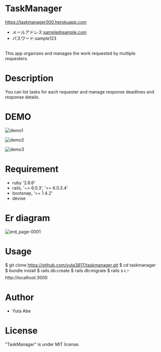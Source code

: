 # TaskManager
<https://taskmanager000.herokuapp.com>
- メールアドレス:sample@sample.com
- パスワード:sample123
<br>
This app organizes and manages the work requested by multiple requesters.

# Description
You can list tasks for each requester and manage response deadlines and response details.

# DEMO
![demo1](https://user-images.githubusercontent.com/68514078/106384589-0371aa80-640f-11eb-87a9-aac066f13959.gif)

![demo2](https://user-images.githubusercontent.com/68514078/106384642-4469bf00-640f-11eb-9589-ca08c9fd3c74.gif)

![demo3](https://user-images.githubusercontent.com/68514078/106384652-4f245400-640f-11eb-8b99-1f9524021b35.gif)

# Requirement
- ruby '2.6.6'
- rails, '~> 6.0.3', '>= 6.0.3.4'
- bootsnap, '>= 1.4.2'
- devise

# Er diagram
![erd_page-0001](https://user-images.githubusercontent.com/68514078/106452320-0cc04d00-64cb-11eb-8b49-4d7a13c89ea6.jpg)

# Usage
$ git clone https://github.com/yuta3817/taskmanager.git
$ cd taskmanager
$ bundle install
$ rails db:create
$ rails db:migrate
$ rails s
👉 http://localhost:3000

# Author
- Yuta Abe

# License
"TaskManager" is under MIT license.